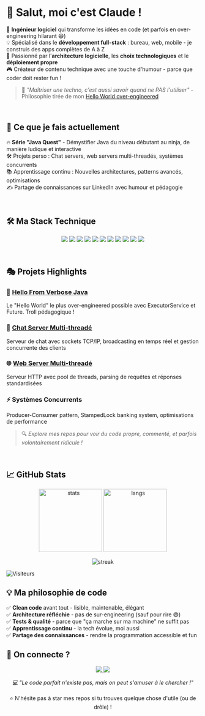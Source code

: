 # 👋 Salut, moi c'est Claude !

🎯 **Ingénieur logiciel** qui transforme les idées en code (et parfois en over-engineering hilarant 😄)  
💡 Spécialisé dans le **développement full-stack** : bureau, web, mobile - je construis des apps complètes de A à Z  
🚀 Passionné par l'**architecture logicielle**, les **choix technologiques** et le **déploiement propre**  
🎮 Créateur de contenu technique avec une touche d'humour - parce que coder doit rester fun !

> 💭 *"Maîtriser une techno, c'est aussi savoir quand ne PAS l'utiliser"* - Philosophie tirée de mon [Hello World over-engineered](https://github.com/mrclaudee/hello-from-verbose-java)

<br>

## 🎯 Ce que je fais actuellement

🔥 **Série "Java Quest"** - Démystifier Java du niveau débutant au ninja, de manière ludique et interactive  
🛠️ Projets perso : Chat servers, web servers multi-threadés, systèmes concurrents  
📚 Apprentissage continu : Nouvelles architectures, patterns avancés, optimisations  
✍️ Partage de connaissances sur LinkedIn avec humour et pédagogie

<br>

## 🛠️ Ma Stack Technique

<p align="center">
  <!-- Backend -->
  <img src="https://img.shields.io/badge/Java-%23ED8B00.svg?&style=for-the-badge&logo=openjdk&logoColor=white"/>
  <img src="https://img.shields.io/badge/Spring-%236DB33F.svg?&style=for-the-badge&logo=spring&logoColor=white"/>

  <!-- Frontend -->
  <img src="https://img.shields.io/badge/JavaScript-F7DF1E.svg?&style=for-the-badge&logo=javascript&logoColor=black"/>
  <img src="https://img.shields.io/badge/TypeScript-3178C6.svg?&style=for-the-badge&logo=typescript&logoColor=white"/>
  <img src="https://img.shields.io/badge/HTML5-E34F26.svg?&style=for-the-badge&logo=html5&logoColor=white"/>
  <img src="https://img.shields.io/badge/CSS3-1572B6.svg?&style=for-the-badge&logo=css3&logoColor=white"/>

  <!-- Bases de données -->
  <img src="https://img.shields.io/badge/MySQL-4479A1.svg?&style=for-the-badge&logo=mysql&logoColor=white"/>
  <img src="https://img.shields.io/badge/PostgreSQL-4169E1.svg?&style=for-the-badge&logo=postgresql&logoColor=white"/>

  <!-- DevOps & Outils -->
  <img src="https://img.shields.io/badge/Docker-2496ED.svg?&style=for-the-badge&logo=docker&logoColor=white"/>
  <img src="https://img.shields.io/badge/Git-F05032.svg?&style=for-the-badge&logo=git&logoColor=white"/>
  <img src="https://img.shields.io/badge/GitHub-181717.svg?&style=for-the-badge&logo=github&logoColor=white"/>
</p>
<br>

## 🎭 Projets Highlights

### 🤡 [Hello From Verbose Java](https://github.com/mrclaudee/hello-from-verbose-java)
Le "Hello World" le plus over-engineered possible avec ExecutorService et Future. Troll pédagogique !

### 💬 [Chat Server Multi-threadé](https://github.com/mrclaudee/real-time-chat-system)
Serveur de chat avec sockets TCP/IP, broadcasting en temps réel et gestion concurrente des clients

### 🌐 [Web Server Multi-threadé](https://github.com/mrclaudee/multithreaded-web-server)
Serveur HTTP avec pool de threads, parsing de requêtes et réponses standardisées

### ⚡ Systèmes Concurrents
Producer-Consumer pattern, StampedLock banking system, optimisations de performance

> 🔍 *Explore mes repos pour voir du code propre, commenté, et parfois volontairement ridicule !*
<br>

## 📈 GitHub Stats

<p align="center">
  <img src="https://github-readme-stats.vercel.app/api?username=mrclaudee&show_icons=true&theme=tokyonight&hide_border=true" alt="stats" height="165"/>
  <img src="https://github-readme-stats.vercel.app/api/top-langs/?username=mrclaudee&layout=compact&theme=tokyonight&hide_border=true" alt="langs" height="165"/>
</p>

<p align="center">
  <img src="https://github-readme-streak-stats.herokuapp.com/?user=mrclaudee&theme=tokyonight&hide_border=true" alt="streak"/>
</p>

![Visiteurs](https://komarev.com/ghpvc/?username=mrclaudee&label=Curieux%20passés%20par%20ici&color=blueviolet&style=flat-square)
<br>

## 💡 Ma philosophie de code

✅ **Clean code** avant tout - lisible, maintenable, élégant  
✅ **Architecture réfléchie** - pas de sur-engineering (sauf pour rire 😄)  
✅ **Tests & qualité** - parce que "ça marche sur ma machine" ne suffit pas  
✅ **Apprentissage continu** - la tech évolue, moi aussi  
✅ **Partage des connaissances** - rendre la programmation accessible et fun
<br>

## 🤝 On connecte ?

<p align="center">
  <a href="https://www.linkedin.com/in/claude-fotso">
    <img src="https://img.shields.io/badge/LinkedIn-0077B5?style=for-the-badge&logo=linkedin&logoColor=white"/>
  </a>
  <a href="mailto:cfotsok@example.com">
    <img src="https://img.shields.io/badge/Email-D14836?style=for-the-badge&logo=gmail&logoColor=white"/>
  </a>
</p>

<p align="center">
  <i>💻 "Le code parfait n'existe pas, mais on peut s'amuser à le chercher !"</i>
  <br><br>
  ⭐️ N'hésite pas à star mes repos si tu trouves quelque chose d'utile (ou de drôle) !
</p>
